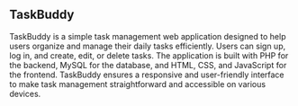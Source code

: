 ## TaskBuddy

TaskBuddy is a simple task management web application designed to help users organize and manage their daily tasks efficiently. Users can sign up, log in, and create, edit, or delete tasks. The application is built with PHP for the backend, MySQL for the database, and HTML, CSS, and JavaScript for the frontend. TaskBuddy ensures a responsive and user-friendly interface to make task management straightforward and accessible on various devices.
